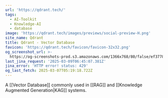 ```yaml
---
url: 'https://qdrant.tech/'
tags:
  - AI-Toolkit
  - Knowledge-AI
  - database
image: 'https://qdrant.tech/images/previews/social-preview-H.png'
site_name: Qdrant
title: Qdrant - Vector Database
favicon: 'https://qdrant.tech/favicon/favicon-32x32.png'
og_screenshot_url: >-
  https://og-screenshots-prod.s3.amazonaws.com/1366x768/80/false/ef37780f6055b589aa8350ec622e6cd8ca88b400e1f93d1dc47f84add08df01b.jpeg
last_jina_request: '2025-03-09T06:45:07.381Z'
jina_error: 'HTTP error! status: 429'
og_last_fetch: 2025-03-07T05:19:18.722Z
---
```

A [[Vector Database]] commonly used in [[RAG]] and [[Knowledge Augmented Generation|KAG]] systems.  

